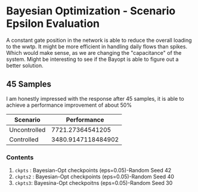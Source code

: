 # Bayesian Optimization - Scenario Epsilon Evaluation 

A constant gate position in the network is able to reduce the overall loading to the wwtp.
It might be more efficient in handling daily flows than spikes.
Which would make sense, as we are changing the "capacitance" of the system.
Might be interesting to see if the Bayopt is able to figure out a better solution.


## 45 Samples

I am honestly impressed with the response after 45 samples, it is able to achieve a performance improvement of about 
50\%

| Scenario     | Performance        |
| ------------ | -----------------  |
| Uncontrolled | 7721.27364541205   |
| Controlled   | 3480.9147118484902 |


### Contents 
1. `ckpts` : Bayesian-Opt checkpoints (eps=0.05)-Random Seed 42
2. `ckpts2` : Bayesian-Opt checkpoints (eps=0.05)-Random Seed 40
3. `ckpts3`: Bayesina-Opt checkpoitns (eps=0.05)-Random Seed 30
